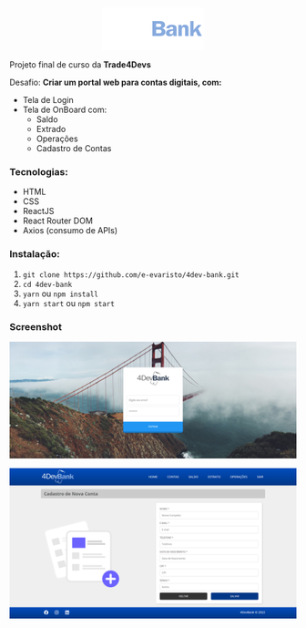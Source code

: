 <p align="center"><img src="./src/img/logo-wide.png"></p>


Projeto final de curso da **Trade4Devs**

Desafio: __Criar um portal web para contas digitais, com:__
* Tela de Login
* Tela de OnBoard com:
    * Saldo
    * Extrado
    * Operações
    * Cadastro de Contas

### Tecnologias:

* HTML
* CSS
* ReactJS
* React Router DOM
* Axios (consumo de APIs)

### Instalação:

01. `git clone https://github.com/e-evaristo/4dev-bank.git`
02. `cd 4dev-bank`
03. `yarn` ou `npm install`
04. `yarn start` ou `npm start`

### Screenshot

<p align="center"><img src="./src/img/screenshot0.png"></p>
<p align="center"><img src="./src/img/screenshot1.png"></p>